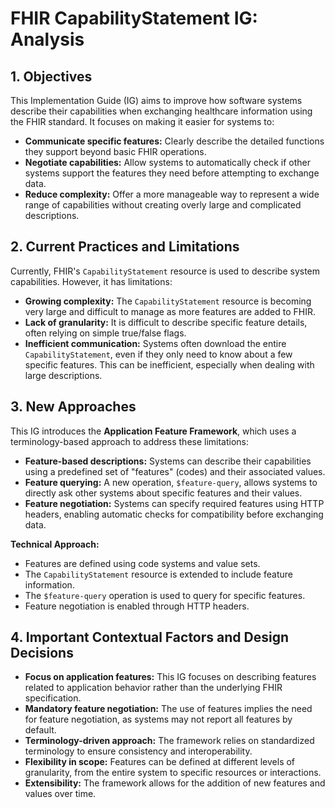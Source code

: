 # FHIR CapabilityStatement IG: Analysis

## 1. Objectives 

This Implementation Guide (IG) aims to improve how software systems describe their capabilities when exchanging healthcare information using the FHIR standard. It focuses on making it easier for systems to:

* **Communicate specific features:**  Clearly describe the detailed functions they support beyond basic FHIR operations.
* **Negotiate capabilities:**  Allow systems to automatically check if other systems support the features they need before attempting to exchange data.
* **Reduce complexity:** Offer a more manageable way to represent a wide range of capabilities without creating overly large and complicated descriptions.

## 2. Current Practices and Limitations

Currently, FHIR's `CapabilityStatement` resource is used to describe system capabilities. However, it has limitations:

* **Growing complexity:**  The `CapabilityStatement` resource is becoming very large and difficult to manage as more features are added to FHIR.
* **Lack of granularity:** It is difficult to describe specific feature details, often relying on simple true/false flags.
* **Inefficient communication:** Systems often download the entire `CapabilityStatement`, even if they only need to know about a few specific features. This can be inefficient, especially when dealing with large descriptions.

## 3. New Approaches

This IG introduces the **Application Feature Framework**, which uses a terminology-based approach to address these limitations:

* **Feature-based descriptions:** Systems can describe their capabilities using a predefined set of "features" (codes) and their associated values.
* **Feature querying:** A new operation, `$feature-query`, allows systems to directly ask other systems about specific features and their values.
* **Feature negotiation:** Systems can specify required features using HTTP headers, enabling automatic checks for compatibility before exchanging data.

**Technical Approach:**

* Features are defined using code systems and value sets.
* The `CapabilityStatement` resource is extended to include feature information.
* The `$feature-query` operation is used to query for specific features.
* Feature negotiation is enabled through HTTP headers.

## 4. Important Contextual Factors and Design Decisions

* **Focus on application features:** This IG focuses on describing features related to application behavior rather than the underlying FHIR specification.
* **Mandatory feature negotiation:** The use of features implies the need for feature negotiation, as systems may not report all features by default.
* **Terminology-driven approach:** The framework relies on standardized terminology to ensure consistency and interoperability.
* **Flexibility in scope:** Features can be defined at different levels of granularity, from the entire system to specific resources or interactions.
* **Extensibility:** The framework allows for the addition of new features and values over time.
